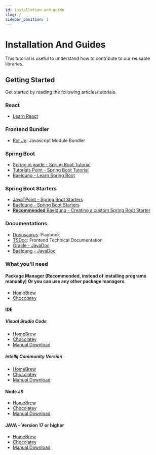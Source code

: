 ```yaml
---
id: installation-and-guide
slug: /
sidebar_position: 1
---
```


# Installation And Guides

This tutorial is useful to understand how to contribute to our reusable libraries.

## Getting Started

Get started by reading the following articles/tutorials.

### React
- [Learn React](https://react.dev/learn)

### Frontend Bundler
- [RollUp](https://rollupjs.org): Javascript Module Bundler

### Spring Boot
- [Spring.io guide - Spring Boot Tutorial](https://spring.io/guides/gs/spring-boot/)
- [Tutorials Point - Spring Boot Tutorial](https://www.tutorialspoint.com/spring_boot/index.htm)
- [Baeldung - Learn Spring Boot](httcps://www.baeldung.com/spring-boot)

### Spring Boot Starters
- [JavaTPoint - Spring Boot Starters](https://www.javatpoint.com/spring-boot-starters)
- [Baeldung - Spring Boot Starters](https://www.baeldung.com/spring-boot-starters)
- [**Recommended** Baeldung - Creating a custom Spring Boot Starter](https://www.baeldung.com/spring-boot-custom-starter)

### Documentations
- [Docusaurus](https://docusaurus.io): Playbook
- [TSDoc](https://tsdoc.org): Frontend Technical Documentation
- [Oracle - JavaDoc](https://www.oracle.com/sg/technical-resources/articles/java/javadoc-tool.html)
- [Baeldung - JavaDoc](https://www.baeldung.com/javadoc)

### What you'll need

#### Package Manager (Recommended, instead of installing programs manually) Or you can use any other package managers.
- [HomeBrew](https://brew.sh)
- [Chocolatey](https://chocolatey.org/install) 

#### IDE
##### Visual Studio Code
- [HomeBrew](https://formulae.brew.sh/cask/visual-studio-code)
- [Chocolatey](https://community.chocolatey.org/packages/vscode#install)
- [Manual Download](https://code.visualstudio.com/download)
##### Intellij Community Version
- [HomeBrew](https://formulae.brew.sh/cask/intellij-idea-ce)
- [Chocolatey](https://community.chocolatey.org/packages/intellijidea-community)
- [Manual Download](https://www.jetbrains.com/idea/download/)

#### Node JS
- [HomeBrew](https://formulae.brew.sh/formula/node)
- [Chocolatey](https://community.chocolatey.org/packages/nodejs)
- [Manual Download](https://nodejs.org/en/download)

#### JAVA - Version 17 or higher
- [HomeBrew](https://formulae.brew.sh/formula/openjdk@17)
- [Chocolatey](https://community.chocolatey.org/packages/openjdk/17.0.2)
- [Manual Download](https://jdk.java.net/archive/)